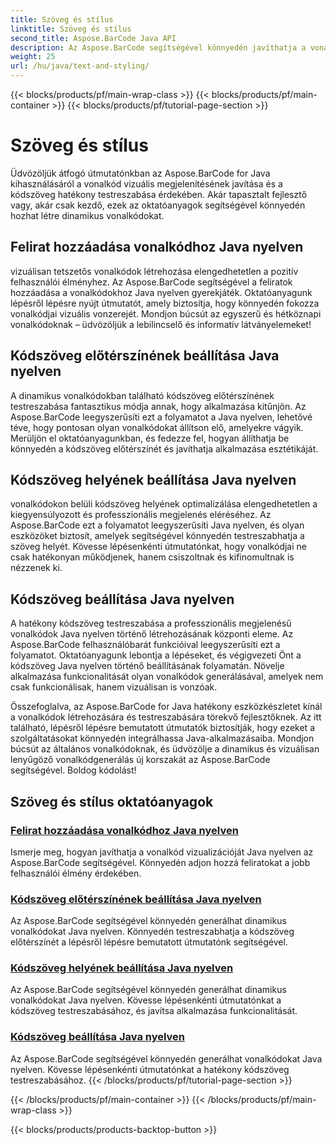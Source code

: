 ```yaml
---
title: Szöveg és stílus
linktitle: Szöveg és stílus
second_title: Aspose.BarCode Java API
description: Az Aspose.BarCode segítségével könnyedén javíthatja a vonalkód-vizualitást a Java nyelven. Ismerje meg, hogyan adhat hozzá feliratokat a jobb felhasználói élmény érdekében. Kódszöveg testreszabása dinamikus vonalkódokban.
weight: 25
url: /hu/java/text-and-styling/
---
```


{{< blocks/products/pf/main-wrap-class >}}
{{< blocks/products/pf/main-container >}}
{{< blocks/products/pf/tutorial-page-section >}}

# Szöveg és stílus


Üdvözöljük átfogó útmutatónkban az Aspose.BarCode for Java kihasználásáról a vonalkód vizuális megjelenítésének javítása és a kódszöveg hatékony testreszabása érdekében. Akár tapasztalt fejlesztő vagy, akár csak kezdő, ezek az oktatóanyagok segítségével könnyedén hozhat létre dinamikus vonalkódokat.

## Felirat hozzáadása vonalkódhoz Java nyelven

vizuálisan tetszetős vonalkódok létrehozása elengedhetetlen a pozitív felhasználói élményhez. Az Aspose.BarCode segítségével a feliratok hozzáadása a vonalkódokhoz Java nyelven gyerekjáték. Oktatóanyagunk lépésről lépésre nyújt útmutatót, amely biztosítja, hogy könnyedén fokozza vonalkódjai vizuális vonzerejét. Mondjon búcsút az egyszerű és hétköznapi vonalkódoknak – üdvözöljük a lebilincselő és informatív látványelemeket!

## Kódszöveg előtérszínének beállítása Java nyelven

A dinamikus vonalkódokban található kódszöveg előtérszínének testreszabása fantasztikus módja annak, hogy alkalmazása kitűnjön. Az Aspose.BarCode leegyszerűsíti ezt a folyamatot a Java nyelven, lehetővé téve, hogy pontosan olyan vonalkódokat állítson elő, amelyekre vágyik. Merüljön el oktatóanyagunkban, és fedezze fel, hogyan állíthatja be könnyedén a kódszöveg előtérszínét és javíthatja alkalmazása esztétikáját.

## Kódszöveg helyének beállítása Java nyelven

vonalkódokon belüli kódszöveg helyének optimalizálása elengedhetetlen a kiegyensúlyozott és professzionális megjelenés eléréséhez. Az Aspose.BarCode ezt a folyamatot leegyszerűsíti Java nyelven, és olyan eszközöket biztosít, amelyek segítségével könnyedén testreszabhatja a szöveg helyét. Kövesse lépésenkénti útmutatónkat, hogy vonalkódjai ne csak hatékonyan működjenek, hanem csiszoltnak és kifinomultnak is nézzenek ki.

## Kódszöveg beállítása Java nyelven

A hatékony kódszöveg testreszabása a professzionális megjelenésű vonalkódok Java nyelven történő létrehozásának központi eleme. Az Aspose.BarCode felhasználóbarát funkcióival leegyszerűsíti ezt a folyamatot. Oktatóanyagunk lebontja a lépéseket, és végigvezeti Önt a kódszöveg Java nyelven történő beállításának folyamatán. Növelje alkalmazása funkcionalitását olyan vonalkódok generálásával, amelyek nem csak funkcionálisak, hanem vizuálisan is vonzóak.

Összefoglalva, az Aspose.BarCode for Java hatékony eszközkészletet kínál a vonalkódok létrehozására és testreszabására törekvő fejlesztőknek. Az itt található, lépésről lépésre bemutatott útmutatók biztosítják, hogy ezeket a szolgáltatásokat könnyedén integrálhassa Java-alkalmazásaiba. Mondjon búcsút az általános vonalkódoknak, és üdvözölje a dinamikus és vizuálisan lenyűgöző vonalkódgenerálás új korszakát az Aspose.BarCode segítségével. Boldog kódolást!

## Szöveg és stílus oktatóanyagok
### [Felirat hozzáadása vonalkódhoz Java nyelven](./adding-caption-barcode/)
Ismerje meg, hogyan javíthatja a vonalkód vizualizációját Java nyelven az Aspose.BarCode segítségével. Könnyedén adjon hozzá feliratokat a jobb felhasználói élmény érdekében.
### [Kódszöveg előtérszínének beállítása Java nyelven](./setting-code-text-foreground-color/)
Az Aspose.BarCode segítségével könnyedén generálhat dinamikus vonalkódokat Java nyelven. Könnyedén testreszabhatja a kódszöveg előtérszínét a lépésről lépésre bemutatott útmutatónk segítségével.
### [Kódszöveg helyének beállítása Java nyelven](./setting-code-text-location/)
Az Aspose.BarCode segítségével könnyedén generálhat dinamikus vonalkódokat Java nyelven. Kövesse lépésenkénti útmutatónkat a kódszöveg testreszabásához, és javítsa alkalmazása funkcionalitását.
### [Kódszöveg beállítása Java nyelven](./setting-code-text/)
Az Aspose.BarCode segítségével könnyedén generálhat vonalkódokat Java nyelven. Kövesse lépésenkénti útmutatónkat a hatékony kódszöveg testreszabásához.
{{< /blocks/products/pf/tutorial-page-section >}}

{{< /blocks/products/pf/main-container >}}
{{< /blocks/products/pf/main-wrap-class >}}

{{< blocks/products/products-backtop-button >}}
